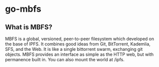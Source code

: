 # go-mbfs


## What is MBFS?

MBFS is a global, versioned, peer-to-peer filesystem which developed on the base of IPFS. It combines good ideas from Git, BitTorrent, Kademlia, SFS, and the Web. It is like a single bittorrent swarm, exchanging git objects. MBFS provides an interface as simple as the HTTP web, but with permanence built in. You can also mount the world at /ipfs.

